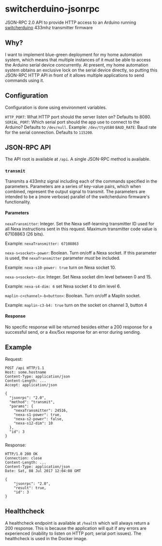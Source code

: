 # switcherduino-jsonrpc

JSON-RPC 2.0 API to provide HTTP access to an Arduino running [switcherduino](https://github.com/ultrafez/switcherduino/) 433mhz transmitter firmware

## Why?

I want to implement blue-green deployment for my home automation system, which means that multiple instances of it must be able to access the Arduino serial device concurrently. At present, my home automation system obtains an exclusive lock on the serial device directly, so putting this JSON-RPC HTTP API in front of it allows multiple applications to send commands using it.

## Configuration

Configuration is done using environment variables.

`HTTP_PORT`: What HTTP port should the server listen on? Defaults to 8080.
`SERIAL_PORT`: Which serial port should the app use to connect to the Arduino? Defaults to `/dev/null`. Example: `/dev/ttyUSB0`
`BAUD_RATE`: Baud rate for the serial connection. Defaults to `115200`.

## JSON-RPC API

The API root is available at `/api`. A single JSON-RPC method is available.

### `transmit`

Transmits a 433mhz signal including each of the commands specified in the parameters. Parameters are a series of key-value pairs, which when combined, represent the output signal to transmit. The parameters are intended to be a (more verbose) parallel of the switcherduino firmware's functionality.

#### Parameters

`nexaTransmitter`: Integer. Set the Nexa self-learning transmitter ID used for all Nexa instructions sent in this request. Maximum transmitter code value is 67108863 (26 bits).

Example: `nexaTransmitter: 67108863`

`nexa-s<socket>-power`: Boolean. Turn on/off a Nexa socket. If this parameter is used, the `nexaTransmitter` parameter *must* be included.

Example: `nexa-s10-power: true` turn on Nexa socket 10.

`nexa-s<socket>-dim`: Integer. Set Nexa socket dim level between 0 and 15.

Example: `nexa-s4-dim: 6` set Nexa socket 4 to dim level 6.

`maplin-c<channel>-b<button>`: Boolean. Turn on/off a Maplin socket.

Example: `maplin-c3-b4: true` turn on the socket on channel 3, button 4

#### Response

No specific response will be returned besides either a 200 response for a successful send, or a 4xx/5xx response for an error during sending.


## Example

Request:

```
POST /api HTTP/1.1
Host: some.hostname
Content-Type: application/json
Content-Length: ...
Accept: application/json

{
  "jsonrpc": "2.0",
  "method": "transmit",
  "params": {
    "nexaTransmitter": 24516,
    "nexa-s1-power": true,
    "nexa-s2-power": false,
    "nexa-s12-dim": 10
  },
  "id": 3
}
```

Response:

```
HTTP/1.0 200 OK
Connection: close
Content-Length: ...
Content-Type: application/json
Date: Sat, 08 Jul 2017 12:04:08 GMT

{
    "jsonrpc": "2.0",
    "result": true,
    "id": 3
}
```

## Healthcheck

A healthcheck endpoint is available at `/health` which will always return a 200 response. This is because the application will quit if any errors are experienced (inability to listen on HTTP port; serial port issues). The healthcheck is used in the Docker image.
